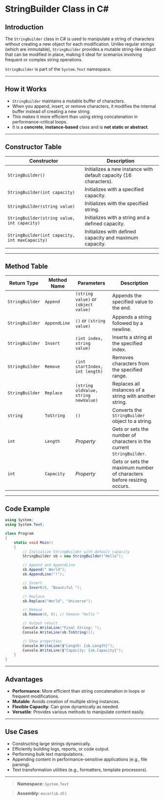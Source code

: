 # StringBuilder Class in C\#

## Introduction

The `StringBuilder` class in C# is used to manipulate a string of characters without creating a new object for each modification. Unlike regular strings (which are immutable), `StringBuilder` provides a mutable string-like object that can be modified in place, making it ideal for scenarios involving frequent or complex string operations.

`StringBuilder` is part of the `System.Text` namespace.

---

## How it Works

* `StringBuilder` maintains a mutable buffer of characters.
* When you append, insert, or remove characters, it modifies the internal buffer instead of creating a new string.
* This makes it more efficient than using string concatenation in performance-critical loops.
* It is a **concrete**, **instance-based** class and is **not static or abstract**.

---

## Constructor Table

| Constructor                                    | Description                                                       |
| ---------------------------------------------- | ----------------------------------------------------------------- |
| `StringBuilder()`                              | Initializes a new instance with default capacity (16 characters). |
| `StringBuilder(int capacity)`                  | Initializes with a specified capacity.                            |
| `StringBuilder(string value)`                  | Initializes with the specified string.                            |
| `StringBuilder(string value, int capacity)`    | Initializes with a string and a defined capacity.                 |
| `StringBuilder(int capacity, int maxCapacity)` | Initializes with defined capacity and maximum capacity.           |

---

## Method Table

| Return Type     | Method Name  | Parameters                           | Description                                                           |
| --------------- | ------------ | ------------------------------------ | --------------------------------------------------------------------- |
| `StringBuilder` | `Append`     | `(string value)` or `(object value)` | Appends the specified value to the end.                               |
| `StringBuilder` | `AppendLine` | `()` or `(string value)`             | Appends a string followed by a newline.                               |
| `StringBuilder` | `Insert`     | `(int index, string value)`          | Inserts a string at the specified index.                              |
| `StringBuilder` | `Remove`     | `(int startIndex, int length)`       | Removes characters from the specified range.                          |
| `StringBuilder` | `Replace`    | `(string oldValue, string newValue)` | Replaces all instances of a string with another string.               |
| `string`        | `ToString`   | `()`                                 | Converts the `StringBuilder` object to a string.                      |
| `int`           | `Length`     | *Property*                           | Gets or sets the number of characters in the current `StringBuilder`. |
| `int`           | `Capacity`   | *Property*                           | Gets or sets the maximum number of characters before resizing occurs. |

---

## Code Example

```csharp
using System;
using System.Text;

class Program
{
    static void Main()
    {
        // Initialize StringBuilder with default capacity
        StringBuilder sb = new StringBuilder("Hello");

        // Append and AppendLine
        sb.Append(" World");
        sb.AppendLine("!");

        // Insert
        sb.Insert(6, "Beautiful ");

        // Replace
        sb.Replace("World", "Universe");

        // Remove
        sb.Remove(0, 6); // Remove "Hello "

        // Output result
        Console.WriteLine("Final String: ");
        Console.WriteLine(sb.ToString());

        // Show properties
        Console.WriteLine($"Length: {sb.Length}");
        Console.WriteLine($"Capacity: {sb.Capacity}");
    }
}
```

---

## Advantages

* **Performance**: More efficient than string concatenation in loops or frequent modifications.
* **Mutable**: Avoids creation of multiple string instances.
* **Flexible Capacity**: Can grow dynamically as needed.
* **Versatile**: Provides various methods to manipulate content easily.

---

## Use Cases

* Constructing large strings dynamically.
* Efficiently building logs, reports, or code output.
* Performing bulk text manipulations.
* Appending content in performance-sensitive applications (e.g., file parsing).
* Text transformation utilities (e.g., formatters, template processors).

---

> **Namespace:** `System.Text`

> **Assembly:** `mscorlib.dll`
